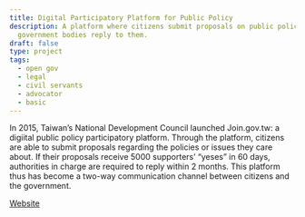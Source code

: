 ```yaml
---
title: Digital Participatory Platform for Public Policy
description: A platform where citizens submit proposals on public policies and
  government bodies reply to them.
draft: false
type: project
tags:
  - open gov
  - legal
  - civil servants
  - advocator
  - basic
---
```

In 2015, Taiwan’s National Development Council launched Join.gov.tw: a digiital public policy participatory platform. Through the platform, citizens are able to submit proposals regarding the policies or issues they care about. If their proposals receive 5000 supporters’ “yeses” in 60 days, authorities in charge are required to reply within 2 months. This platform thus has become a two-way communication channel between citizens and the government.

[Website](https://join.gov.tw/)